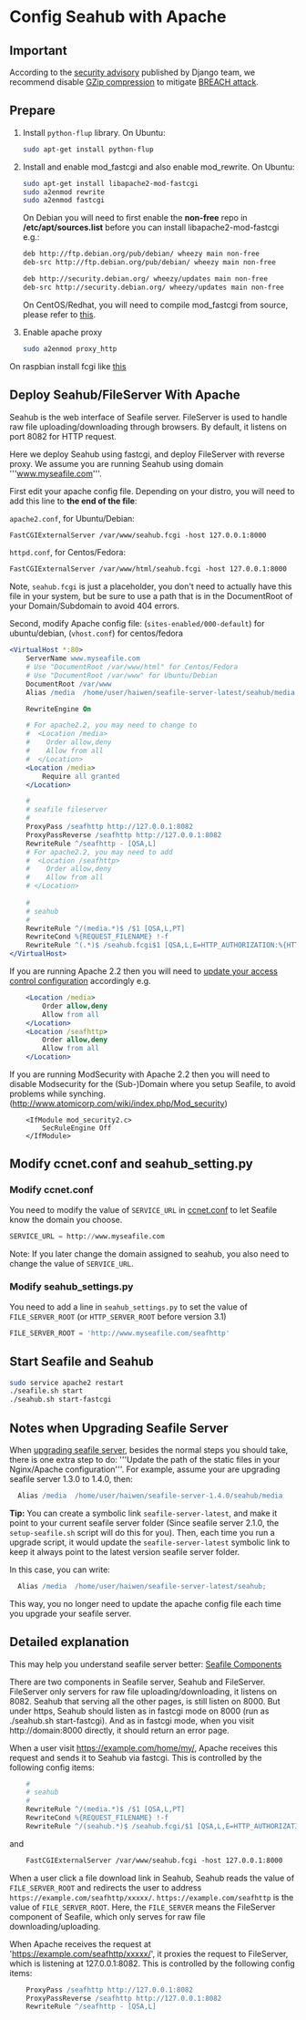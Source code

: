 # Config Seahub with Apache

## Important

According to the [security advisory](https://www.djangoproject.com/weblog/2013/aug/06/breach-and-django/) published by Django team, we recommend disable [GZip compression](http://httpd.apache.org/docs/2.2/mod/mod_deflate.html) to mitigate [BREACH attack](http://breachattack.com/).

## Prepare

1. Install <code>python-flup</code> library. On Ubuntu:

    ```bash
    sudo apt-get install python-flup
    ```

2. Install and enable mod_fastcgi and also enable mod_rewrite. On Ubuntu:

    ```bash
    sudo apt-get install libapache2-mod-fastcgi
    sudo a2enmod rewrite
    sudo a2enmod fastcgi
    ```
   
    On Debian you will need to first enable the **non-free** repo in **/etc/apt/sources.list** before you can install libapache2-mod-fastcgi e.g.:
    
    ```bash
    deb http://ftp.debian.org/pub/debian/ wheezy main non-free
    deb-src http://ftp.debian.org/pub/debian/ wheezy main non-free

    deb http://security.debian.org/ wheezy/updates main non-free
    deb-src http://security.debian.org/ wheezy/updates main non-free
    ```
    
    On CentOS/Redhat, you will need to compile mod_fastcgi from source, please refer to [this](http://www.cyberciti.biz/tips/rhel-centos-fedora-apache2-fastcgi-php-configuration.html).
    
3. Enable apache proxy

    ```bash
    sudo a2enmod proxy_http
    ```


On raspbian install fcgi like [this](http://raspberryserver.blogspot.co.at/2013/02/installing-lamp-with-fastcgi-php-fpm.html)

## Deploy Seahub/FileServer With Apache

Seahub is the web interface of Seafile server. FileServer is used to handle raw file uploading/downloading through browsers. By default, it listens on port 8082 for HTTP request.

Here we deploy Seahub using fastcgi, and deploy FileServer with reverse proxy. We assume you are running Seahub using domain '''www.myseafile.com'''.

First edit your apache config file. Depending on your distro, you will need to add this line to **the end of the file**:

`apache2.conf`, for Ubuntu/Debian:
```apache
FastCGIExternalServer /var/www/seahub.fcgi -host 127.0.0.1:8000
```

`httpd.conf`, for Centos/Fedora:
```apache
FastCGIExternalServer /var/www/html/seahub.fcgi -host 127.0.0.1:8000
```

Note, `seahub.fcgi` is just a placeholder, you don't need to actually have this file in your system, but be sure to use a path that is in the DocumentRoot of your Domain/Subdomain to avoid 404 errors.

Second, modify Apache config file:
(`sites-enabled/000-default`) for ubuntu/debian, (`vhost.conf`) for centos/fedora

```apache
<VirtualHost *:80>
    ServerName www.myseafile.com
    # Use "DocumentRoot /var/www/html" for Centos/Fedora
    # Use "DocumentRoot /var/www" for Ubuntu/Debian
    DocumentRoot /var/www
    Alias /media  /home/user/haiwen/seafile-server-latest/seahub/media

    RewriteEngine On

    # For apache2.2, you may need to change to
    #  <Location /media>
    #    Order allow,deny
    #    Allow from all
    #  </Location>
    <Location /media>
        Require all granted
    </Location>

    #
    # seafile fileserver
    #
    ProxyPass /seafhttp http://127.0.0.1:8082
    ProxyPassReverse /seafhttp http://127.0.0.1:8082
    RewriteRule ^/seafhttp - [QSA,L]
    # For apache2.2, you may need to add
    #  <Location /seafhttp>
    #    Order allow,deny
    #    Allow from all
    # </Location>
    
    #
    # seahub
    #
    RewriteRule ^/(media.*)$ /$1 [QSA,L,PT]
    RewriteCond %{REQUEST_FILENAME} !-f
    RewriteRule ^(.*)$ /seahub.fcgi$1 [QSA,L,E=HTTP_AUTHORIZATION:%{HTTP:Authorization}]
</VirtualHost>
```

If you are running Apache 2.2 then you will need to [update your access control configuration](https://httpd.apache.org/docs/2.4/upgrading.html#access) accordingly e.g.

```apache
    <Location /media>
        Order allow,deny
        Allow from all
    </Location>
    <Location /seafhttp>
        Order allow,deny
        Allow from all
    </Location>
```

If you are running ModSecurity with Apache 2.2 then you will need to disable Modsecurity for the (Sub-)Domain where you setup Seafile, to avoid problems while synching. (http://www.atomicorp.com/wiki/index.php/Mod_security)

``` ModSecurity
    <IfModule mod_security2.c>
        SecRuleEngine Off 
    </IfModule>
```

## Modify ccnet.conf and seahub_setting.py

### Modify ccnet.conf

You need to modify the value of <code>SERVICE_URL</code> in [ccnet.conf](../config/ccnet-conf.md)
to let Seafile know the domain you choose.

```python
SERVICE_URL = http://www.myseafile.com
```

Note: If you later change the domain assigned to seahub, you also need to change the value of  <code>SERVICE_URL</code>.

### Modify seahub_settings.py

You need to add a line in <code>seahub_settings.py</code> to set the value of `FILE_SERVER_ROOT` (or `HTTP_SERVER_ROOT` before version 3.1)

```python
FILE_SERVER_ROOT = 'http://www.myseafile.com/seafhttp'
```

## Start Seafile and Seahub

```bash
sudo service apache2 restart
./seafile.sh start
./seahub.sh start-fastcgi
```

## Notes when Upgrading Seafile Server

When [upgrading seafile server](upgrade.md), besides the normal steps you should take, there is one extra step to do: '''Update the path of the static files in your Nginx/Apache configuration'''. For example, assume your are upgrading seafile server 1.3.0 to 1.4.0, then:

```apache
  Alias /media  /home/user/haiwen/seafile-server-1.4.0/seahub/media
```

**Tip:**
You can create a symbolic link <code>seafile-server-latest</code>, and make it point to your current seafile server folder (Since seafile server 2.1.0, the <code>setup-seafile.sh</code> script will do this for you). Then, each time you run a upgrade script, it would update the <code>seafile-server-latest</code> symbolic link to keep it always point to the latest version seafile server folder.

In this case, you can write:

```apache
  Alias /media  /home/user/haiwen/seafile-server-latest/seahub;
```
This way, you no longer need to update the apache config file each time you upgrade your seafile server.


## Detailed explanation

This may help you understand seafile server better: [Seafile Components](../overview/components.md)

There are two components in Seafile server, Seahub and FileServer. FileServer only servers for raw file uploading/downloading, it listens on 8082. Seahub that serving all the other pages, is still listen on 8000. But under https, Seahub should listen as in fastcgi mode on 8000 (run as ./seahub.sh start-fastcgi). And as in fastcgi mode, when you visit  http://domain:8000 directly, it should return an error page.

When a user visit https://example.com/home/my/, Apache receives this request and sends it to Seahub via fastcgi. This is controlled by the following config items:

```apache
    #
    # seahub
    #
    RewriteRule ^/(media.*)$ /$1 [QSA,L,PT]
    RewriteCond %{REQUEST_FILENAME} !-f
    RewriteRule ^/(seahub.*)$ /seahub.fcgi/$1 [QSA,L,E=HTTP_AUTHORIZATION:%{HTTP:Authorization}]
```
and
```apache
    FastCGIExternalServer /var/www/seahub.fcgi -host 127.0.0.1:8000
```

When a user click a file download link in Seahub, Seahub reads the value of `FILE_SERVER_ROOT` and redirects the user to address `https://example.com/seafhttp/xxxxx/`. `https://example.com/seafhttp` is the value of `FILE_SERVER_ROOT`. Here, the `FILE_SERVER` means the FileServer component of Seafile, which only serves for raw file downloading/uploading.

When Apache receives the request at 'https://example.com/seafhttp/xxxxx/', it proxies the request to FileServer, which is listening at 127.0.0.1:8082. This is controlled by the following config items:

```apache
    ProxyPass /seafhttp http://127.0.0.1:8082
    ProxyPassReverse /seafhttp http://127.0.0.1:8082
    RewriteRule ^/seafhttp - [QSA,L]
```
